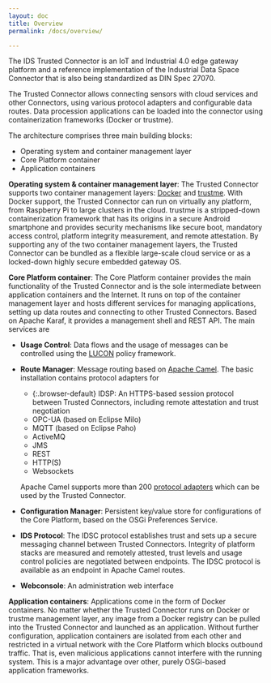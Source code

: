 ```yaml
---
layout: doc
title: Overview
permalink: /docs/overview/

---
```


The IDS Trusted Connector is an IoT and Industrial 4.0 edge gateway platform and a reference implementation of the Industrial Data Space Connector that is also being standardized as DIN Spec 27070.

The Trusted Connector allows connecting sensors with cloud services and other Connectors, using various protocol adapters and configurable data routes. Data procession applications can be loaded into the connector using containerization frameworks (Docker or trustme).

The architecture comprises three main building blocks:
- Operating system and container management layer
- Core Platform container
- Application containers

__Operating system & container management layer__: The Trusted Connector supports two container management layers: [Docker](https://www.docker.com/) and [trustme](https://github.com/trustm3/trustme_main). With Docker support, the Trusted Connector can run on virtually any platform, from Raspberry Pi to large clusters in the cloud. trustme is a stripped-down containerization framework that has its origins in a secure Android smartphone and provides security mechanisms like secure boot, mandatory access control, platform integrity measurement, and remote attestation. By supporting any of the two container management layers, the Trusted Connector can be bundled as a flexible large-scale cloud service or as a locked-down highly secure embedded gateway OS.

__Core Platform container__: The Core Platform container provides the main functionality of the Trusted Connector and is the sole intermediate between application containers and the Internet. It runs on top of the container management layer and hosts different services for managing applications, setting up data routes and connecting to other Trusted Connectors. Based on Apache Karaf, it provides a management shell and REST API. The main services are

* __Usage Control__: Data flows and the usage of messages can be controlled using the [LUCON](../usage_control) policy framework.
* __Route Manager__: Message routing based on [Apache Camel](http://camel.apache.org/). The basic installation contains protocol adapters for
    * {:.browser-default} IDSP: An HTTPS-based session protocol between Trusted Connectors, including remote attestation and trust negotiation
    * OPC-UA (based on Eclipse Milo)
    * MQTT (based on Eclipse Paho)
    * ActiveMQ
    * JMS
    * REST
    * HTTP(S)
    * Websockets
    
    Apache Camel supports more than 200 [protocol adapters](http://camel.apache.org/components.html) which can be used by the Trusted Connector.
* __Configuration Manager__: Persistent key/value store for configurations of the Core Platform, based on the OSGi Preferences Service.
* __IDS Protocol__: The IDSC protocol establishes trust and sets up a secure messaging channel between Trusted Connectors. Integrity of platform stacks are measured and remotely attested, trust levels and usage control policies are negotiated between endpoints. The IDSC protocol is available as an endpoint in Apache Camel routes.
* __Webconsole__: An administration web interface

__Application containers__: Applications come in the form of Docker containers. No matter whether the Trusted Connector runs on Docker or trustme management layer, any image from a Docker registry can be pulled into the Trusted Connector and launched as an application. Without further configuration, application containers are isolated from each other and restricted in a virtual network with the Core Platform which blocks outbound traffic. That is, even malicious applications cannot interfere with the running system. This is a major advantage over other, purely OSGi-based application frameworks.